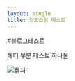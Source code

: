 ```yaml
---
layout: single
title: 첫포스팅 테스트
---
```


#블로그테스트	



헤더 부분 테스트 하나둘

<img src="C:\Users\ty100\Documents\GitHub\tvewai.github.io\images\2022-01-04-first\캡처.PNG" alt="캡처" />
